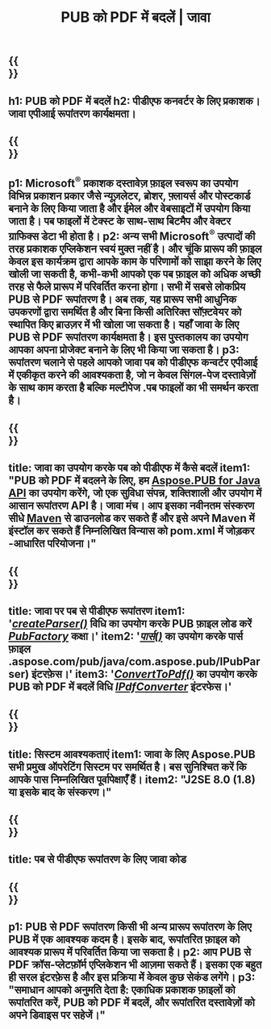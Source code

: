 ﻿---
translation: true
template: /_templates/conversion-child-java.md
title: PUB को PDF में बदलें | जावा
description: विंडोज़, लिनक्स और मैक ओएस एक्स पर जावा एपीआई का उपयोग करके पीयूबी को पीडीएफ में कनवर्ट करें। प्रकाशक रूपांतरण कार्यक्षमता जो आपके स्वयं के समाधान में एकीकृत करना आसान है।
url: /java/conversion/pub-to-pdf/
metakeywords: पब से पीडीएफ जावा, पब को पीडीएफ में बदलें जावा, जावा पब को पीडीएफ में, प्रकाशक को पीडीएफ में जावा;
family: pub
platformtag: java
feature: conversion
---

{{<section banner>}}
---
h1: PUB को PDF में बदलें
h2: पीडीएफ कनवर्टर के लिए प्रकाशक। जावा एपीआई रूपांतरण कार्यक्षमता।
---

{{<section overview>}}
---
p1: Microsoft<sup>®</sup> प्रकाशक दस्तावेज़ फ़ाइल स्वरूप का उपयोग विभिन्न प्रकाशन प्रकार जैसे न्यूज़लेटर, ब्रोशर, फ़्लायर्स और पोस्टकार्ड बनाने के लिए किया जाता है और ईमेल और वेबसाइटों में उपयोग किया जाता है। पब फाइलों में टेक्स्ट के साथ-साथ बिटमैप और वेक्टर ग्राफिक्स डेटा भी होता है।
p2: अन्य सभी Microsoft<sup>®</sup> उत्पादों की तरह प्रकाशक एप्लिकेशन स्वयं मुक्त नहीं है। और चूंकि प्रारूप की फ़ाइल केवल इस कार्यक्रम द्वारा आपके काम के परिणामों को साझा करने के लिए खोली जा सकती है, कभी-कभी आपको एक पब फ़ाइल को अधिक अच्छी तरह से फैले प्रारूप में परिवर्तित करना होगा। सभी में सबसे लोकप्रिय PUB से PDF रूपांतरण है। अब तक, यह प्रारूप सभी आधुनिक उपकरणों द्वारा समर्थित है और बिना किसी अतिरिक्त सॉफ़्टवेयर को स्थापित किए ब्राउज़र में भी खोला जा सकता है। यहाँ जावा के लिए PUB से PDF रूपांतरण कार्यक्षमता है। इस पुस्तकालय का उपयोग आपका अपना प्रोजेक्ट बनाने के लिए भी किया जा सकता है।
p3: रूपांतरण चलाने से पहले आपको जावा पब को पीडीएफ कन्वर्टर एपीआई में एकीकृत करने की आवश्यकता है, जो न केवल सिंगल-पेज दस्तावेज़ों के साथ काम करता है बल्कि मल्टीपेज .पब फाइलों का भी समर्थन करता है।
---

{{<section widget>}}
---
title: जावा का उपयोग करके पब को पीडीएफ में कैसे बदलें
item1: "PUB को PDF में बदलने के लिए, हम [Aspose.PUB for Java API](https://products.aspose.com/pub/java/) का उपयोग करेंगे, जो एक सुविधा संपन्न, शक्तिशाली और उपयोग में आसान रूपांतरण API है। जावा मंच। आप इसका नवीनतम संस्करण सीधे [Maven](https://repository.aspose.com/pub/) से डाउनलोड कर सकते हैं और इसे अपने Maven में इंस्टॉल कर सकते हैं निम्नलिखित विन्यास को pom.xml में जोड़कर -आधारित परियोजना।"
---

{{<section feature1>}}
---
title: जावा पर पब से पीडीएफ रूपांतरण
item1: '[*createParser()*](https://reference.aspose.com/pub/java/com.aspose.pub/PubFactory#createParser-java.lang.String-) विधि का उपयोग करके PUB फ़ाइल लोड करें [*PubFactory*](https://reference.aspose.com/pub/java/com.aspose.pub/PubFactory) कक्षा।'
item2: '[*पार्स()*](https://reference.aspose.com/pub/java/com.aspose.pub/IPubParser#parse--) का उपयोग करके पार्स फ़ाइल .aspose.com/pub/java/com.aspose.pub/IPubParser) इंटरफ़ेस।'
item3: '[*ConvertToPdf()*](https://reference.aspose.com/pub/java/com.aspose.pub/IPdfConverter#convertToPdf-com.aspose.pub.Document-java.lang.String-) का उपयोग करके PUB को PDF में बदलें  विधि [*IPdfConverter*](https://reference.aspose.com/pub/java/com.aspose.pub/IPdfConverter) इंटरफेस।'
---

{{<section feature2>}}
---
title: सिस्टम आवश्यकताएं
item1: जावा के लिए Aspose.PUB सभी प्रमुख ऑपरेटिंग सिस्टम पर समर्थित है। बस सुनिश्चित करें कि आपके पास निम्नलिखित पूर्वापेक्षाएँ हैं।
item2: "J2SE 8.0 (1.8) या इसके बाद के संस्करण।"
---

{{<section codeexample>}}
---
title: पब से पीडीएफ रूपांतरण के लिए जावा कोड
---

{{<section summary>}}
---
p1: PUB से PDF रूपांतरण किसी भी अन्य प्रारूप रूपांतरण के लिए PUB में एक आवश्यक कदम है। इसके बाद, रूपांतरित फ़ाइल को आवश्यक प्रारूप में परिवर्तित किया जा सकता है।
p2: आप PUB से PDF क्रॉस-प्लेटफ़ॉर्म एप्लिकेशन भी आज़मा सकते हैं। इसका एक बहुत ही सरल इंटरफ़ेस है और इस प्रक्रिया में केवल कुछ सेकंड लगेंगे।
p3: "समाधान आपको अनुमति देता है: एकाधिक प्रकाशक फ़ाइलों को रूपांतरित करें, PUB को PDF में बदलें, और रूपांतरित दस्तावेज़ों को अपने डिवाइस पर सहेजें।"
---